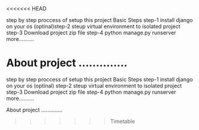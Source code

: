 <<<<<<< HEAD

step by step proccess of setup this project
Basic Steps
step-1 install django on your os 
(optinal)step-2 steup virtual environment to isolated project
step-3 Download project zip file
step-4 python manage.py runserver
more..........

About project
..............
=======
step by step proccess of setup this project Basic Steps step-1 install django on your os (optinal) 
step-2 steup virtual environment to isolated project 
step-3 Download project zip file
step-4 python manage.py runserver more..........

About project ..............
>>>>>>> Timetable
